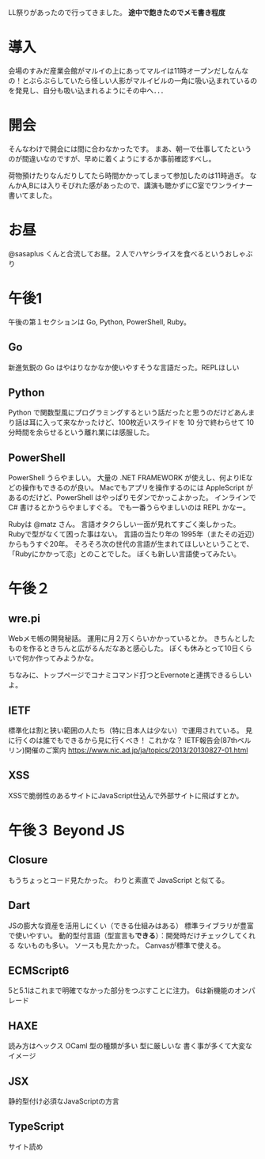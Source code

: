 LL祭りがあったので行ってきました。
**途中で飽きたのでメモ書き程度**

# 導入
会場のすみだ産業会館がマルイの上にあってマルイは11時オープンだしなんなの！とぶらぶらしていたら怪しい人影がマルイビルの一角に吸い込まれているのを発見し、自分も吸い込まれるようにその中へ．．．

# 開会
そんなわけで開会には間に合わなかったです。
まあ、朝一で仕事してたというのが間違いなのですが、早めに着くようにするか事前確認すべし。

荷物預けたりなんだりしてたら時間かかってしまって参加したのは11時過ぎ。
なんかA,Bには入りそびれた感があったので、講演も聴かずにC室でワンライナー書いてました。

# お昼
@sasaplus くんと合流してお昼。２人でハヤシライスを食べるというおしゃぶり

# 午後1
午後の第１セクションは Go, Python, PowerShell, Ruby。

## Go
新進気鋭の Go はやはりなかなか使いやすそうな言語だった。REPLほしい

## Python
Python で関数型風にプログラミングするという話だったと思うのだけどあんまり話は耳に入って来なかったけど、100枚近いスライドを 10 分で終わらせて 10 分時間を余らせるという離れ業には感服した。

## PowerShell
PowerShell うらやましい。
大量の .NET FRAMEWORK が使えし、何よりIEなどの操作もできるのが良い。
Macでもアプリを操作するのには AppleScript があるのだけど、PowerShell はやっぱりモダンでかっこよかった。
インラインで C# 書けるとかうらやましすぐる。
でも一番うらやましいのは REPL かなー。

Rubyは @matz さん。
言語オタクらしい一面が見れてすごく楽しかった。
Rubyで型がなくて困った事はない。
言語の当たり年の 1995年（またその近辺）からもうすぐ20年。
そろそろ次の世代の言語が生まれてほしいということで、「Rubyにかかって恋」とのことでした。
ぼくも新しい言語使ってみたい。

# 午後２
## wre.pi
Webメモ帳の開発秘話。
運用に月２万くらいかかっているとか。
きちんとしたものを作るときちんと広がるんだなあと感心した。
ぼくも休みとって10日くらいで何か作ってみようかな。

ちなみに、トップページでコナミコマンド打つとEvernoteと連携できるらしいよ。

## IETF
標準化は割と狭い範囲の人たち（特に日本人は少ない）で運用されている。
見に行くのは誰でもできるから見に行くべき！
これかな？
IETF報告会(87thベルリン)開催のご案内
https://www.nic.ad.jp/ja/topics/2013/20130827-01.html

## XSS
XSSで脆弱性のあるサイトにJavaScript仕込んで外部サイトに飛ばすとか。

# 午後３ Beyond JS
## Closure
もうちょっとコード見たかった。
わりと素直で JavaScript と似てる。

## Dart
JSの膨大な資産を活用しにくい（できる仕組みはある）
標準ライブラリが豊富で使いやすい。
動的型付言語（型宣言も**できる**）：開発時だけチェックしてくれる
ないものも多い。
ソースも見たかった。
Canvasが標準で使える。

## ECMScript6
5と5.1はこれまで明確でなかった部分をつぶすことに注力。
6は新機能のオンパレード

## HAXE
読み方はヘックス
OCaml
型の種類が多い
型に厳しいな
書く事が多くて大変なイメージ

## JSX
静的型付け必須なJavaScriptの方言

## TypeScript
サイト読め
